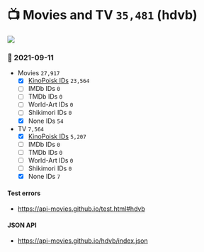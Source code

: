 # :tv: Movies and TV `35,481` (hdvb)

<a href="https://API-Movies.github.io"><img src="https://API-Movies.github.io/banner.png?cache"></a>

### :date: 2021-09-11
- Movies `27,917`
  - [x] <a href="https://API-Movies.github.io/hdvb/movie_kinopoisk_ids.json">KinoPoisk IDs</a> `23,564`
  - [ ] IMDb IDs `0`
  - [ ] TMDb IDs `0`
  - [ ] World-Art IDs `0`
  - [ ] Shikimori IDs `0`
  - [x] None IDs `54`
- TV `7,564`
  - [x] <a href="https://API-Movies.github.io/hdvb/tv_kinopoisk_ids.json">KinoPoisk IDs</a> `5,207`
  - [ ] IMDb IDs `0`
  - [ ] TMDb IDs `0`
  - [ ] World-Art IDs `0`
  - [ ] Shikimori IDs `0`
  - [x] None IDs `7`
#### Test errors
- <a href='https://api-movies.github.io/test.html#hdvb'>https://api-movies.github.io/test.html#hdvb</a>
#### JSON API
- <a href='https://api-movies.github.io/hdvb/index.json'>https://api-movies.github.io/hdvb/index.json</a>
